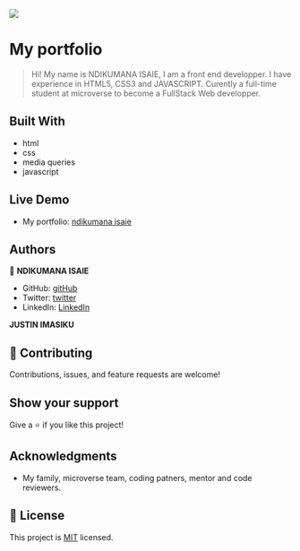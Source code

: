 ![](https://img.shields.io/badge/Microverse-blueviolet)

# My portfolio

> Hi! My name is NDIKUMANA ISAIE, I am a front end developper. I have experience in HTML5, CSS3 and JAVASCRIPT. Curently
> a full-time student at microverse to become a FullStack Web developper.


## Built With

- html 
- css
- media queries
- javascript

## Live Demo
- My portfolio: [ndikumana isaie](https://ndikumanaisaie.github.io/portfolio_ndikumana/)

## Authors

👤 **NDIKUMANA ISAIE**

- GitHub: [gitHub](https://github.com/ndikumanaisaie)
- Twitter: [twitter](https://twitter.com/Ndikuma38670724)
- LinkedIn: [LinkedIn](https://www.linkedin.com/in/ndikumana-isaie-21166273/)

**JUSTIN IMASIKU**

## 🤝 Contributing

Contributions, issues, and feature requests are welcome!


## Show your support

Give a ⭐️ if you like this project!

## Acknowledgments

- My family, microverse team, coding patners, mentor and code reviewers.


## 📝 License

This project is [MIT](./MIT.md) licensed.
